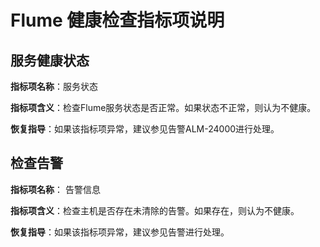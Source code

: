 # Flume 健康检查指标项说明<a name="ZH-CN_TOPIC_0174499447"></a>

## 服务健康状态<a name="zh-cn_topic_0065826718_section808833110229"></a>

**指标项名称**：服务状态

**指标项含义**：检查Flume服务状态是否正常。如果状态不正常，则认为不健康。

**恢复指导**：如果该指标项异常，建议参见告警ALM-24000进行处理。

## 检查告警<a name="zh-cn_topic_0065826718_section54899176102319"></a>

**指标项名称**： 告警信息

**指标项含义**：检查主机是否存在未清除的告警。如果存在，则认为不健康。

**恢复指导**：如果该指标项异常，建议参见告警进行处理。

